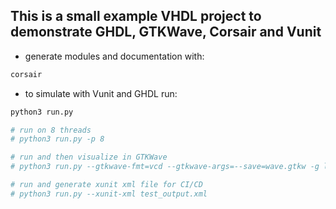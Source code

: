 ## This is a small example VHDL project to demonstrate GHDL, GTKWave, Corsair and Vunit

- generate modules and documentation with:

```bash
corsair
```

- to simulate with Vunit and GHDL run:

```bash
python3 run.py

# run on 8 threads
# python3 run.py -p 8

# run and then visualize in GTKWave
# python3 run.py --gtkwave-fmt=vcd --gtkwave-args=--save=wave.gtkw -g lib.corsair*

# run and generate xunit xml file for CI/CD
# python3 run.py --xunit-xml test_output.xml
```

